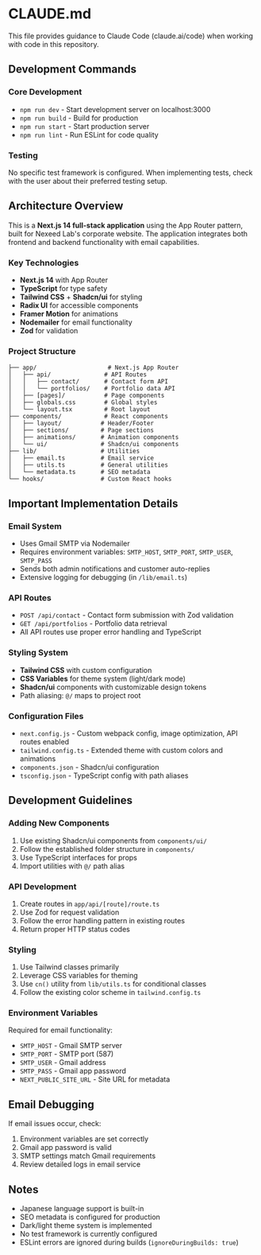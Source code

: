 # CLAUDE.md

This file provides guidance to Claude Code (claude.ai/code) when working with code in this repository.

## Development Commands

### Core Development
- `npm run dev` - Start development server on localhost:3000
- `npm run build` - Build for production
- `npm run start` - Start production server
- `npm run lint` - Run ESLint for code quality

### Testing
No specific test framework is configured. When implementing tests, check with the user about their preferred testing setup.

## Architecture Overview

This is a **Next.js 14 full-stack application** using the App Router pattern, built for Nexeed Lab's corporate website. The application integrates both frontend and backend functionality with email capabilities.

### Key Technologies
- **Next.js 14** with App Router
- **TypeScript** for type safety
- **Tailwind CSS** + **Shadcn/ui** for styling
- **Radix UI** for accessible components
- **Framer Motion** for animations
- **Nodemailer** for email functionality
- **Zod** for validation

### Project Structure
```
├── app/                    # Next.js App Router
│   ├── api/               # API Routes
│   │   ├── contact/       # Contact form API
│   │   └── portfolios/    # Portfolio data API
│   ├── [pages]/           # Page components
│   ├── globals.css        # Global styles
│   └── layout.tsx         # Root layout
├── components/            # React components
│   ├── layout/           # Header/Footer
│   ├── sections/         # Page sections
│   ├── animations/       # Animation components
│   └── ui/               # Shadcn/ui components
├── lib/                  # Utilities
│   ├── email.ts          # Email service
│   ├── utils.ts          # General utilities
│   └── metadata.ts       # SEO metadata
└── hooks/                # Custom React hooks
```

## Important Implementation Details

### Email System
- Uses Gmail SMTP via Nodemailer
- Requires environment variables: `SMTP_HOST`, `SMTP_PORT`, `SMTP_USER`, `SMTP_PASS`
- Sends both admin notifications and customer auto-replies
- Extensive logging for debugging (in `/lib/email.ts`)

### API Routes
- `POST /api/contact` - Contact form submission with Zod validation
- `GET /api/portfolios` - Portfolio data retrieval
- All API routes use proper error handling and TypeScript

### Styling System
- **Tailwind CSS** with custom configuration
- **CSS Variables** for theme system (light/dark mode)
- **Shadcn/ui** components with customizable design tokens
- Path aliasing: `@/` maps to project root

### Configuration Files
- `next.config.js` - Custom webpack config, image optimization, API routes enabled
- `tailwind.config.ts` - Extended theme with custom colors and animations
- `components.json` - Shadcn/ui configuration
- `tsconfig.json` - TypeScript config with path aliases

## Development Guidelines

### Adding New Components
1. Use existing Shadcn/ui components from `components/ui/`
2. Follow the established folder structure in `components/`
3. Use TypeScript interfaces for props
4. Import utilities with `@/` path alias

### API Development
1. Create routes in `app/api/[route]/route.ts`
2. Use Zod for request validation
3. Follow the error handling pattern in existing routes
4. Return proper HTTP status codes

### Styling
1. Use Tailwind classes primarily
2. Leverage CSS variables for theming
3. Use `cn()` utility from `lib/utils.ts` for conditional classes
4. Follow the existing color scheme in `tailwind.config.ts`

### Environment Variables
Required for email functionality:
- `SMTP_HOST` - Gmail SMTP server
- `SMTP_PORT` - SMTP port (587)
- `SMTP_USER` - Gmail address
- `SMTP_PASS` - Gmail app password
- `NEXT_PUBLIC_SITE_URL` - Site URL for metadata

## Email Debugging
If email issues occur, check:
1. Environment variables are set correctly
2. Gmail app password is valid
3. SMTP settings match Gmail requirements
4. Review detailed logs in email service

## Notes
- Japanese language support is built-in
- SEO metadata is configured for production
- Dark/light theme system is implemented
- No test framework is currently configured
- ESLint errors are ignored during builds (`ignoreDuringBuilds: true`)